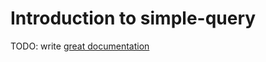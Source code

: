 # Introduction to simple-query

TODO: write [great documentation](http://jacobian.org/writing/what-to-write/)
